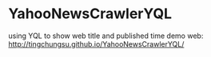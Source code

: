 # YahooNewsCrawlerYQL
using YQL to show web title and published time
demo web: http://tingchungsu.github.io/YahooNewsCrawlerYQL/
